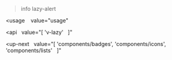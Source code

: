 >info lazy-alert

<usage
   value="usage"
></usage>

<api
  value="[
  'v-lazy'
  ]"
></api>

<up-next
  value="[
  'components/badges',
  'components/icons',
  'components/lists'
  ]"
></up-next>